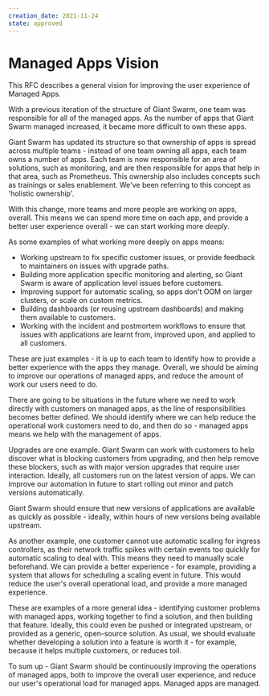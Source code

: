 ```yaml
---
creation_date: 2021-11-24
state: approved
---
```


# Managed Apps Vision

This RFC describes a general vision for improving the user experience of Managed Apps.

With a previous iteration of the structure of Giant Swarm, one team was responsible for all of the managed apps. As the number of apps that Giant Swarm managed increased, it became more difficult to own these apps.

Giant Swarm has updated its structure so that ownership of apps is spread across multiple teams - instead of one team owning all apps, each team owns a number of apps. Each team is now responsible for an area of solutions, such as monitoring, and are then responsible for apps that help in that area, such as Prometheus. This ownership also includes concepts such as trainings or sales enablement. We've been referring to this concept as 'holistic ownership'.

With this change, more teams and more people are working on apps, overall. This means we can spend more time on each app, and provide a better user experience overall - we can start working more _deeply_.

As some examples of what working more deeply on apps means:
- Working upstream to fix specific customer issues, or provide feedback to maintainers on issues with upgrade paths.
- Building more application specific monitoring and alerting, so Giant Swarm is aware of application level issues before customers.
- Improving support for automatic scaling, so apps don't OOM on larger clusters, or scale on custom metrics.
- Building dashboards (or reusing upstream dashboards) and making them available to customers.
- Working with the incident and postmortem workflows to ensure that issues with applications are learnt from, improved upon, and applied to all customers.

These are just examples - it is up to each team to identify how to provide a better experience with the apps they manage. Overall, we should be aiming to improve our operations of managed apps, and reduce the amount of work our users need to do.

There are going to be situations in the future where we need to work directly with customers on managed apps, as the line of responsibilities becomes better defined. We should identify where we can help reduce the operational work customers need to do, and then do so - managed apps means we help with the management of apps.

Upgrades are one example. Giant Swarm can work with customers to help discover what is blocking customers from upgrading, and then help remove these blockers, such as with major version upgrades that require user interaction. Ideally, all customers run on the latest version of apps. We can improve our automation in future to start rolling out minor and patch versions automatically.

Giant Swarm should ensure that new versions of applications are available as quickly as possible - ideally, within hours of new versions being available upstream.

As another example, one customer cannot use automatic scaling for ingress controllers, as their network traffic spikes with certain events too quickly for automatic scaling to deal with. This means they need to manually scale beforehand. We can provide a better experience - for example, providing a system that allows for scheduling a scaling event in future. This would reduce the user's overall operational load, and provide a more managed experience.

These are examples of a more general idea - identifying customer problems with managed apps, working together to find a solution, and then building that feature. Ideally, this could even be pushed or integrated upstream, or provided as a generic, open-source solution. As usual, we should evaluate whether developing a solution into a feature is worth it - for example, because it helps multiple customers, or reduces toil.

To sum up - Giant Swarm should be continuously improving the operations of managed apps, both to improve the overall user experience, and reduce our user's operational load for managed apps. Managed apps are managed.
